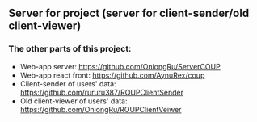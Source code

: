## Server for project (server for client-sender/old client-viewer)

### The other parts of this project:
- Web-app server: https://github.com/OniongRu/ServerCOUP
- Web-app react front: https://github.com/AynuRex/coup
- Client-sender of users' data: https://github.com/rururu387/ROUPClientSender
- Old client-viewer of users' data: https://github.com/OniongRu/ROUPClientVeiwer
